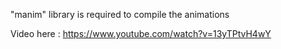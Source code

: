 "manim" library is required to compile the animations

Video here : https://www.youtube.com/watch?v=13yTPtvH4wY
